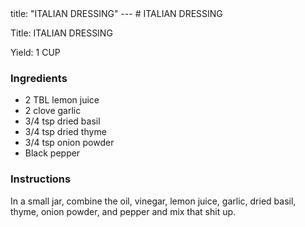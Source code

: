 <!DOCTYPE HTML PUBLIC "-//W3C//DTD HTML 4.0 Transitional//EN">
<html>
  <head>
  title: "ITALIAN DRESSING"
---
# ITALIAN DRESSING<link rel='stylesheet' href='style.css' type='text/css'><meta http-equiv="Content-Style-Stype" content="text/css">
     <meta http-equiv="Content-Type" content="text/html;charset=utf-8">
     </head><body><div class="recipe" itemscope itemtype="http://schema.org/Recipe"><div class='header'><p class="title"><span class="label">Title:</span> <span itemprop="name">ITALIAN DRESSING</span></p>
<p class="yields"><span class="label">Yield:</span> <span itemprop="recipeYield">1 CUP</span></p>
</div><div class="ing"><h3>Ingredients</h3><ul class="ing"><li class="ing" itemprop="ingredients">2 TBL lemon juice </li>
<li class="ing" itemprop="ingredients">2 clove garlic </li>
<li class="ing" itemprop="ingredients">3/4 tsp dried basil </li>
<li class="ing" itemprop="ingredients">3/4 tsp dried thyme </li>
<li class="ing" itemprop="ingredients">3/4 tsp onion powder </li>
<li class="ing" itemprop="ingredients">Black pepper </li>
</ul>
</div>
<div class="instructions"><h3 class="Instructions">Instructions</h3><div itemprop="recipeInstructions"><p>In a small jar, combine the oil, vinegar, lemon juice, garlic, dried basil, thyme, onion powder, and pepper and mix that shit up.</p></div></div></div>

</body>
</html>
